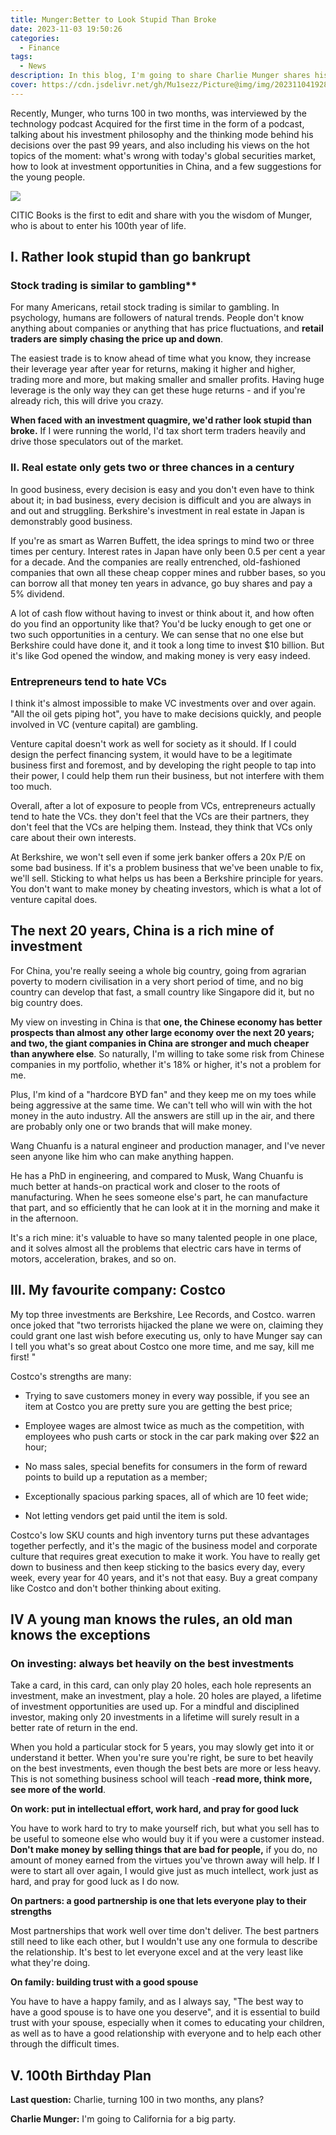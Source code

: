 ```yaml
---
title: Munger:Better to Look Stupid Than Broke
date: 2023-11-03 19:50:26
categories:
  - Finance
tags:
  - News
description: In this blog, I'm going to share Charlie Munger shares his investment philosophy and views on current hot topics
cover: https://cdn.jsdelivr.net/gh/Mu1sezz/Picture@img/img/20231104192841.png
---
```


Recently, Munger, who turns 100 in two months, was interviewed by the technology podcast Acquired for the first time in the form of a podcast, talking about his investment philosophy and the thinking mode behind his decisions over the past 99 years, and also including his views on the hot topics of the moment: what's wrong with today's global securities market, how to look at investment opportunities in China, and a few suggestions for the young people.

![](https://cdn.jsdelivr.net/gh/Mu1sezz/Picture@img/img/20231104192135.png)

CITIC Books is the first to edit and share with you the wisdom of Munger, who is about to enter his 100th year of life.

## I. Rather look stupid than go bankrupt

### Stock trading is similar to gambling**

For many Americans, retail stock trading is similar to gambling. In psychology, humans are followers of natural trends. People don't know anything about companies or anything that has price fluctuations, and **retail traders are simply chasing the price up and down**. 

The easiest trade is to know ahead of time what you know, they increase their leverage year after year for returns, making it higher and higher, trading more and more, but making smaller and smaller profits. Having huge leverage is the only way they can get these huge returns - and if you're already rich, this will drive you crazy.

**When faced with an investment quagmire, we'd rather look stupid than broke.** If I were running the world, I'd tax short term traders heavily and drive those speculators out of the market.

### II. Real estate only gets two or three chances in a century

In good business, every decision is easy and you don't even have to think about it; in bad business, every decision is difficult and you are always in and out and struggling. Berkshire's investment in real estate in Japan is demonstrably good business.

If you're as smart as Warren Buffett, the idea springs to mind two or three times per century. Interest rates in Japan have only been 0.5 per cent a year for a decade. And the companies are really entrenched, old-fashioned companies that own all these cheap copper mines and rubber bases, so you can borrow all that money ten years in advance, go buy shares and pay a 5% dividend.

A lot of cash flow without having to invest or think about it, and how often do you find an opportunity like that? You'd be lucky enough to get one or two such opportunities in a century. We can sense that no one else but Berkshire could have done it, and it took a long time to invest $10 billion. But it's like God opened the window, and making money is very easy indeed.

### Entrepreneurs tend to hate VCs

I think it's almost impossible to make VC investments over and over again. "All the oil gets piping hot", you have to make decisions quickly, and people involved in VC (venture capital) are gambling.

Venture capital doesn't work as well for society as it should. If I could design the perfect financing system, it would have to be a legitimate business first and foremost, and by developing the right people to tap into their power, I could help them run their business, but not interfere with them too much.

Overall, after a lot of exposure to people from VCs, entrepreneurs actually tend to hate the VCs. they don't feel that the VCs are their partners, they don't feel that the VCs are helping them. Instead, they think that VCs only care about their own interests.

At Berkshire, we won't sell even if some jerk banker offers a 20x P/E on some bad business. If it's a problem business that we've been unable to fix, we'll sell. Sticking to what helps us has been a Berkshire principle for years. You don't want to make money by cheating investors, which is what a lot of venture capital does.

##   The next 20 years, China is a rich mine of investment  

For China, you're really seeing a whole big country, going from agrarian poverty to modern civilisation in a very short period of time, and no big country can develop that fast, a small country like Singapore did it, but no big country does.

My view on investing in China is that **one, the Chinese economy has better prospects than almost any other large economy over the next 20 years; and two, the giant companies in China are stronger and much cheaper than anywhere else**.  So naturally, I'm willing to take some risk from Chinese companies in my portfolio, whether it's 18% or higher, it's not a problem for me.

Plus, I'm kind of a "hardcore BYD fan" and they keep me on my toes while being aggressive at the same time. We can't tell who will win with the hot money in the auto industry. All the answers are still up in the air, and there are probably only one or two brands that will make money.

Wang Chuanfu is a natural engineer and production manager, and I've never seen anyone like him who can make anything happen.

He has a PhD in engineering, and compared to Musk, Wang Chuanfu is much better at hands-on practical work and closer to the roots of manufacturing. When he sees someone else's part, he can manufacture that part, and so efficiently that he can look at it in the morning and make it in the afternoon.

It's a rich mine: it's valuable to have so many talented people in one place, and it solves almost all the problems that electric cars have in terms of motors, acceleration, brakes, and so on.

## III. My favourite company: Costco  

My top three investments are Berkshire, Lee Records, and Costco. warren once joked that "two terrorists hijacked the plane we were on, claiming they could grant one last wish before executing us, only to have Munger say can I tell you what's so great about Costco one more time, and me say, kill me first! "

Costco's strengths are many:

+ Trying to save customers money in every way possible, if you see an item at Costco you are pretty sure you are getting the best price;  
    

+ Employee wages are almost twice as much as the competition, with employees who push carts or stock in the car park making over $22 an hour;
    

+ No mass sales, special benefits for consumers in the form of reward points to build up a reputation as a member;
    

+ Exceptionally spacious parking spaces, all of which are 10 feet wide;
    

+ Not letting vendors get paid until the item is sold.
    

Costco's low SKU counts and high inventory turns put these advantages together perfectly, and it's the magic of the business model and corporate culture that requires great execution to make it work. You have to really get down to business and then keep sticking to the basics every day, every week, every year for 40 years, and it's not that easy. Buy a great company like Costco and don't bother thinking about exiting.

## IV A young man knows the rules, an old man knows the exceptions

### On investing: always bet heavily on the best investments

Take a card, in this card, can only play 20 holes, each hole represents an investment, make an investment, play a hole. 20 holes are played, a lifetime of investment opportunities are used up. For a mindful and disciplined investor, making only 20 investments in a lifetime will surely result in a better rate of return in the end.

When you hold a particular stock for 5 years, you may slowly get into it or understand it better. When you're sure you're right, be sure to bet heavily on the best investments, even though the best bets are more or less heavy. This is not something business school will teach -**read more, think more, see more of the world**. 

**On work: put in intellectual effort, work hard, and pray for good luck**

You have to work hard to try to make yourself rich, but what you sell has to be useful to someone else who would buy it if you were a customer instead. **Don't make money by selling things that are bad for people,** if you do, no amount of money earned from the virtues you've thrown away will help. If I were to start all over again, I would give just as much intellect, work just as hard, and pray for good luck as I do now.

**On partners: a good partnership is one that lets everyone play to their strengths**

Most partnerships that work well over time don't deliver. The best partners still need to like each other, but I wouldn't use any one formula to describe the relationship. It's best to let everyone excel and at the very least like what they're doing.

**On family: building trust with a good spouse**

You have to have a happy family, and as I always say, "The best way to have a good spouse is to have one you deserve", and it is essential to build trust with your spouse, especially when it comes to educating your children, as well as to have a good relationship with everyone and to help each other through the difficult times.

 ## V. 100th Birthday Plan

**Last question:** Charlie, turning 100 in two months, any plans?

**Charlie Munger:** I'm going to California for a big party.

  
